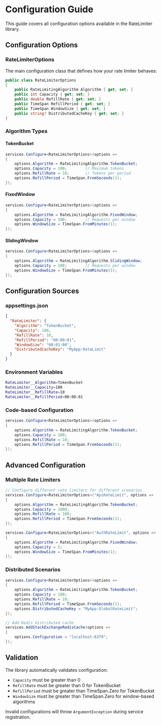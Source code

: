 # Configuration Guide

This guide covers all configuration options available in the RateLimiter library.

## Configuration Options

### RateLimiterOptions

The main configuration class that defines how your rate limiter behaves:

```csharp
public class RateLimiterOptions
{
    public RateLimitingAlgorithm Algorithm { get; set; }
    public int Capacity { get; set; }
    public double RefillRate { get; set; }
    public TimeSpan RefillPeriod { get; set; }
    public TimeSpan WindowSize { get; set; }
    public string? DistributedCacheKey { get; set; }
}
```

### Algorithm Types

#### TokenBucket
```csharp
services.Configure<RateLimiterOptions>(options =>
{
    options.Algorithm = RateLimitingAlgorithm.TokenBucket;
    options.Capacity = 100;        // Maximum tokens
    options.RefillRate = 10;       // Tokens per period
    options.RefillPeriod = TimeSpan.FromSeconds(1);
});
```

#### FixedWindow
```csharp
services.Configure<RateLimiterOptions>(options =>
{
    options.Algorithm = RateLimitingAlgorithm.FixedWindow;
    options.Capacity = 100;        // Requests per window
    options.WindowSize = TimeSpan.FromMinutes(1);
});
```

#### SlidingWindow
```csharp
services.Configure<RateLimiterOptions>(options =>
{
    options.Algorithm = RateLimitingAlgorithm.SlidingWindow;
    options.Capacity = 100;        // Requests per window
    options.WindowSize = TimeSpan.FromMinutes(1);
});
```

## Configuration Sources

### appsettings.json
```json
{
  "RateLimiter": {
    "Algorithm": "TokenBucket",
    "Capacity": 100,
    "RefillRate": 10,
    "RefillPeriod": "00:00:01",
    "WindowSize": "00:01:00",
    "DistributedCacheKey": "MyApp:RateLimit"
  }
}
```

### Environment Variables
```bash
RateLimiter__Algorithm=TokenBucket
RateLimiter__Capacity=100
RateLimiter__RefillRate=10
RateLimiter__RefillPeriod=00:00:01
```

### Code-based Configuration
```csharp
services.Configure<RateLimiterOptions>(options =>
{
    options.Algorithm = RateLimitingAlgorithm.TokenBucket;
    options.Capacity = 100;
    options.RefillRate = 10;
    options.RefillPeriod = TimeSpan.FromSeconds(1);
});
```

## Advanced Configuration

### Multiple Rate Limiters
```csharp
// Configure different rate limiters for different scenarios
services.Configure<RateLimiterOptions>("ApiRateLimit", options =>
{
    options.Algorithm = RateLimitingAlgorithm.TokenBucket;
    options.Capacity = 1000;
    options.RefillRate = 100;
    options.RefillPeriod = TimeSpan.FromSeconds(1);
});

services.Configure<RateLimiterOptions>("AuthRateLimit", options =>
{
    options.Algorithm = RateLimitingAlgorithm.FixedWindow;
    options.Capacity = 5;
    options.WindowSize = TimeSpan.FromMinutes(1);
});
```

### Distributed Scenarios
```csharp
services.Configure<RateLimiterOptions>(options =>
{
    options.Algorithm = RateLimitingAlgorithm.TokenBucket;
    options.Capacity = 100;
    options.RefillRate = 10;
    options.RefillPeriod = TimeSpan.FromSeconds(1);
    options.DistributedCacheKey = "MyApp:GlobalRateLimit";
});

// Add Redis distributed cache
services.AddStackExchangeRedisCache(options =>
{
    options.Configuration = "localhost:6379";
});
```

## Validation

The library automatically validates configuration:

- `Capacity` must be greater than 0
- `RefillRate` must be greater than 0 for TokenBucket
- `RefillPeriod` must be greater than TimeSpan.Zero for TokenBucket
- `WindowSize` must be greater than TimeSpan.Zero for window-based algorithms

Invalid configurations will throw `ArgumentException` during service registration.